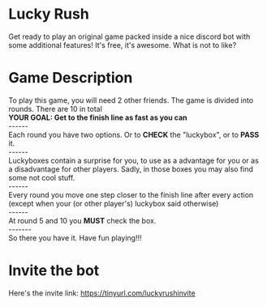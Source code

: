 # Lucky Rush
Get ready to play an original game packed inside a nice discord bot with some additional features! It's free, it's awesome. What is not to like?

# Game Description
To play this game, you will need 2 other friends. The game is divided into rounds. There are 10 in total\
**YOUR GOAL: Get to the finish line as fast as you can**\
\------\
Each round you have two options. Or to **CHECK** the "luckybox", or to **PASS** it.\
\------\
Luckyboxes contain a surprise for you, to use as a advantage for you or as a disadvantage for other players. Sadly, in those boxes you may also find some not cool stuff.\
\------\
Every round you move one step closer to the finish line after every action (except when your (or other player's) luckybox said otherwise) \
\------\
At round 5 and 10 you **MUST** check the box.\
\-------\
So there you have it. Have fun playing!!!

# Invite the bot
Here's the invite link: https://tinyurl.com/luckyrushinvite 
